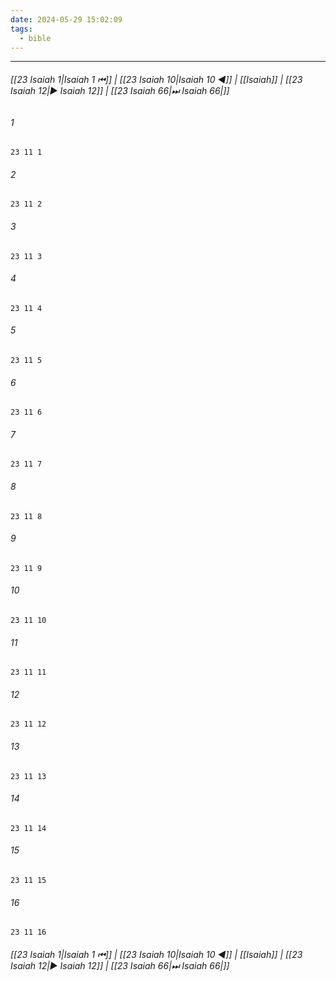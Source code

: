 ```yaml
---
date: 2024-05-29 15:02:09
tags:
  - bible
---
```

___

###### [[23 Isaiah 1|Isaiah 1 ⏮]] | [[23 Isaiah 10|Isaiah 10 ◀]] | [[Isaiah]] | [[23 Isaiah 12|▶ Isaiah 12]] | [[23 Isaiah 66|⏭ Isaiah 66|]]

###### 1
``` verse
23 11 1 
```
###### 2
``` verse
23 11 2 
```
###### 3
``` verse
23 11 3 
```
###### 4
``` verse
23 11 4 
```
###### 5
``` verse
23 11 5 
```
###### 6
``` verse
23 11 6 
```
###### 7
``` verse
23 11 7 
```
###### 8
``` verse
23 11 8 
```
###### 9
``` verse
23 11 9 
```
###### 10
``` verse
23 11 10 
```
###### 11
``` verse
23 11 11 
```
###### 12
``` verse
23 11 12 
```
###### 13
``` verse
23 11 13 
```
###### 14
``` verse
23 11 14 
```
###### 15
``` verse
23 11 15 
```
###### 16
``` verse
23 11 16 
```

###### [[23 Isaiah 1|Isaiah 1 ⏮]] | [[23 Isaiah 10|Isaiah 10 ◀]] | [[Isaiah]] | [[23 Isaiah 12|▶ Isaiah 12]] | [[23 Isaiah 66|⏭ Isaiah 66|]]

